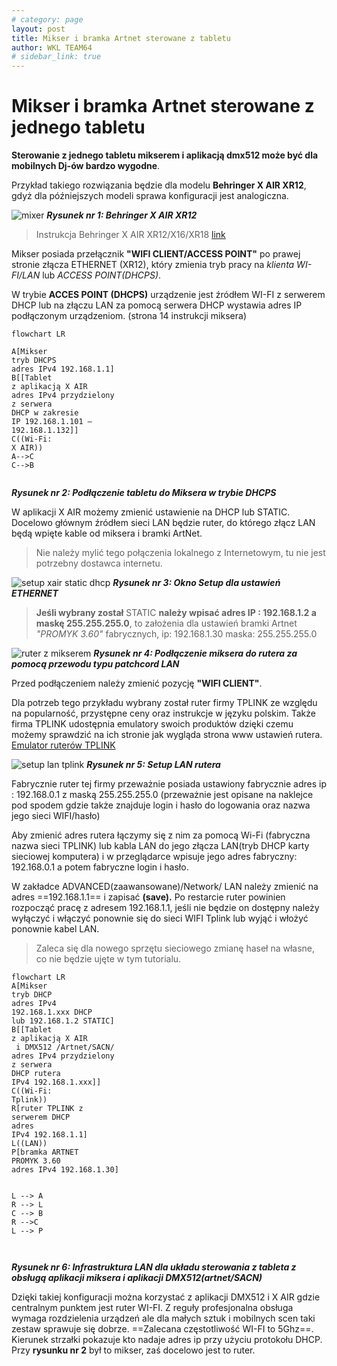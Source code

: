 ```yaml
---
# category: page
layout: post
title: Mikser i bramka Artnet sterowane z tabletu
author: WKL TEAM64
# sidebar_link: true
---
```


# Mikser i bramka Artnet sterowane z jednego tabletu

 **Sterowanie z jednego tabletu mikserem i aplikacją dmx512 może być dla mobilnych Dj-ów bardzo wygodne**. 

Przykład takiego rozwiązania będzie dla modelu **Behringer X AIR XR12**, gdyż dla późniejszych modeli sprawa konfiguracji jest analogiczna.

![mixer](https://wklteam64.github.io/img/i-behringer-x-air-xr12.webp)
***Rysunek nr 1: Behringer X AIR XR12***

 >  Instrukcja Behringer X AIR XR12/X16/XR18 [link](https://www.instrukcjaobslugipdf.pl/behringer/x-air-xr12/instrukcja) 

 Mikser posiada przełącznik **"WIFI CLIENT/ACCESS POINT"** po prawej stronie złącza ETHERNET (XR12), który zmienia tryb pracy na *klienta WI-FI/LAN* lub *ACCESS POINT(DHCPS)*. 

 W trybie **ACCES POINT (DHCPS)** urządzenie jest źródłem WI-FI z serwerem DHCP lub na złączu LAN za pomocą serwera DHCP wystawia adres IP podłączonym urządzeniom. (strona 14 instrukcji miksera)

```mermaid
flowchart LR 

A[Mikser 
tryb DHCPS
adres IPv4 192.168.1.1]
B[[Tablet
z aplikacją X AIR
adres IPv4 przydzielony 
z serwera 
DHCP w zakresie 
IP 192.168.1.101 – 
192.168.1.132]]
C((Wi-Fi: 
X AIR))
A-->C
C-->B


```

***Rysunek nr 2: Podłączenie tabletu  do Miksera w trybie DHCPS***

W aplikacji X AIR możemy zmienić ustawienie na DHCP lub STATIC. Docelowo głównym źródłem sieci LAN będzie ruter, do którego złącz LAN będą wpięte kable od miksera i bramki ArtNet. 

> Nie należy mylić tego połączenia lokalnego z Internetowym, tu nie jest potrzebny dostawca internetu.


![setup xair static dhcp](https://wklteam64.github.io/img/mixStaticDhcpXairSetup.webp)
***Rysunek nr 3: Okno Setup dla ustawień ETHERNET***

> **Jeśli wybrany został** STATIC **należy wpisać adres IP : 192.168.1.2 a maskę 255.255.255.0**, to założenia dla ustawień bramki Artnet *"PROMYK 3.60"* fabrycznych, ip: 192.168.1.30 maska: 255.255.255.0 

![ruter z mikserem](https://wklteam64.github.io/img/mixEth.webp)
***Rysunek nr 4: Podłączenie miksera do rutera za pomocą przewodu typu patchcord LAN***

Przed podłączeniem należy zmienić pozycję **"WIFI CLIENT"**. 

Dla potrzeb tego przykładu wybrany został ruter firmy TPLINK ze względu na popularność, przystępne ceny oraz instrukcje w języku polskim. Także firma TPLINK udostępnia emulatory swoich produktów dzięki czemu możemy sprawdzić na ich stronie jak wygląda strona www ustawień rutera. [Emulator ruterów TPLINK](https://www.tp-link.com/pl/support/emulator/)

![setup lan tplink](https://wklteam64.github.io/img/tplinkSetupLan.webp)
***Rysunek nr 5: Setup LAN rutera***

Fabrycznie ruter tej firmy przeważnie posiada ustawiony fabrycznie adres ip : 192.168.0.1 z maską 255.255.255.0 (przeważnie jest opisane na naklejce pod spodem gdzie także znajduje login i hasło do logowania oraz nazwa jego sieci WIFI/hasło)

Aby zmienić adres rutera łączymy się z nim za pomocą Wi-Fi (fabryczna nazwa sieci TPLINK) lub kabla LAN do jego złącza LAN(tryb DHCP karty sieciowej komputera) i w przeglądarce wpisuje jego adres fabryczny: 192.168.0.1 a potem fabryczne login i hasło.

W zakładce ADVANCED(zaawansowane)/Network/ LAN należy zmienić na adres ==192.168.1.1== i zapisać **(save).**
Po restarcie ruter powinien rozpocząć pracę z adresem 192.168.1.1, jeśli nie będzie on dostępny należy wyłączyć i włączyć ponownie się do sieci WIFI Tplink lub wyjąć i włożyć ponownie kabel LAN.

> Zaleca się dla nowego sprzętu sieciowego zmianę haseł na własne, co nie będzie ujęte w tym tutorialu.

```mermaid
flowchart LR
A[Mikser 
tryb DHCP
adres IPv4 
192.168.1.xxx DHCP
lub 192.168.1.2 STATIC]
B[[Tablet
z aplikacją X AIR
 i DMX512 /Artnet/SACN/
adres IPv4 przydzielony 
z serwera 
DHCP rutera
IPv4 192.168.1.xxx]]
C((Wi-Fi: 
Tplink))
R[ruter TPLINK z 
serwerem DHCP
adres
IPv4 192.168.1.1]
L((LAN))
P[bramka ARTNET 
PROMYK 3.60
adres IPv4 192.168.1.30]


L --> A
R --> L
C --> B
R -->C
L --> P



```
***Rysunek nr 6: Infrastruktura LAN dla układu sterowania z tableta z obsługą aplikacji miksera i aplikacji DMX512(artnet/SACN)***

Dzięki takiej konfiguracji można korzystać z aplikacji DMX512 i X AIR gdzie centralnym punktem jest ruter WI-FI. Z reguły profesjonalna obsługa wymaga rozdzielenia urządzeń ale dla małych sztuk i mobilnych scen taki zestaw sprawuje się dobrze. ==Zalecana częstotliwość WI-FI to 5Ghz==.
Kierunek strzałki pokazuje kto nadaje adres ip przy użyciu protokołu DHCP. Przy **rysunku nr 2** był to mikser, zaś docelowo jest to ruter. 













